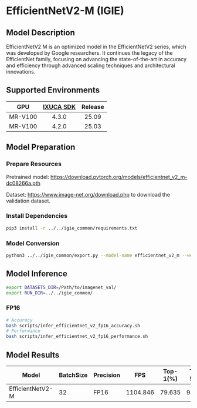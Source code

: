 # EfficientNetV2-M (IGIE)

## Model Description

EfficientNetV2 M is an optimized model in the EfficientNetV2 series, which was developed by Google researchers. It continues the legacy of the EfficientNet family, focusing on advancing the state-of-the-art in accuracy and efficiency through advanced scaling techniques and architectural innovations.

## Supported Environments

| GPU    | [IXUCA SDK](https://gitee.com/deep-spark/deepspark#%E5%A4%A9%E6%95%B0%E6%99%BA%E7%AE%97%E8%BD%AF%E4%BB%B6%E6%A0%88-ixuca) | Release |
| :----: | :----: | :----: |
| MR-V100 | 4.3.0 | 25.09 |
| MR-V100 | 4.2.0 | 25.03 |

## Model Preparation

### Prepare Resources

Pretrained model: <https://download.pytorch.org/models/efficientnet_v2_m-dc08266a.pth>

Dataset: <https://www.image-net.org/download.php> to download the validation dataset.

### Install Dependencies

```bash
pip3 install -r ../../igie_common/requirements.txt
```

### Model Conversion

```bash
python3 ../../igie_common/export.py --model-name efficientnet_v2_m --weight efficientnet_v2_m-dc08266a.pth --output efficientnet_v2_m.onnx
```

## Model Inference

```bash
export DATASETS_DIR=/Path/to/imagenet_val/
export RUN_DIR=../../igie_common/
```

### FP16

```bash
# Accuracy
bash scripts/infer_efficientnet_v2_fp16_accuracy.sh
# Performance
bash scripts/infer_efficientnet_v2_fp16_performance.sh
```

## Model Results

| Model            | BatchSize | Precision | FPS      | Top-1(%) | Top-5(%) |
| ---------------- | --------- | --------- | -------- | -------- | -------- |
| EfficientNetV2-M | 32        | FP16      | 1104.846 | 79.635   | 94.456   |
